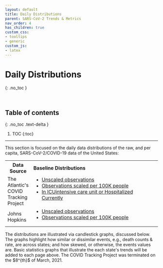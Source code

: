 ```yaml
---
layout: default
title: Daily Distributions
parent: SARS-CoV-2 Trends & Metrics
nav_order: 4
has_children: true
custom_css:
- tooltips
- generic
custom_js:
- latex
---
```


# Daily Distributions
{: .no_toc }

<br>

## Table of contents
{: .no_toc .text-delta }

1. TOC
{:toc}

---

<p>This section is focused on the daily data distributions of the raw, and per capita, SARS-CoV-2/COVID-19 data of the United States:</p>

<table>
  <tr>
    <th style="width: 13%;">Data Source</th><th style="text-align: left;">Baseline Distributions</th>
  </tr>
  <tr>
    <td>The Atlantic's COVID Tracking Project</td><td><ul style="margin-top: 0"><li><a href='https://raw.githubusercontent.com/briefings/sars/master/graphs/spreads/pages/atlantic.html'>Unscaled observations</a></li><li><a href='../../graphs/spreads/pages/atlanticscaled.html'>Observations scaled per 100K people</a></li><li><a href='../../graphs/spreads/pages/atlanticcurrently.html'>In <span class="tooltip">ICU<span class="tooltiptext">intensive care unit</span></span> or Hospitalized Currently</a></li></ul></td>
  </tr>
  <tr>
    <td>Johns Hopkins</td><td><ul style="margin-top: 0"><li><a href='../../graphs/spreads/pages/hopkins.html'>Unscaled observations</a></li><li><a href='../../graphs/spreads/pages/hopkinsscaled.html'>Observations scaled per 100K people</a></li></ul></td>
  </tr>
</table>

<p>The distributions are illustrated via candlestick graphs, discussed below.  The graphs highlight how similar or dissimilar events, e.g., death counts & rate, are across states; and how skewed, or otherwise, the events values are.  Basic statistics graphs that illustrate the each state's trends will be added to each page above.  The COVID Tracking Project was terminated on the $8^{th}$ of March, 2021.</p>
